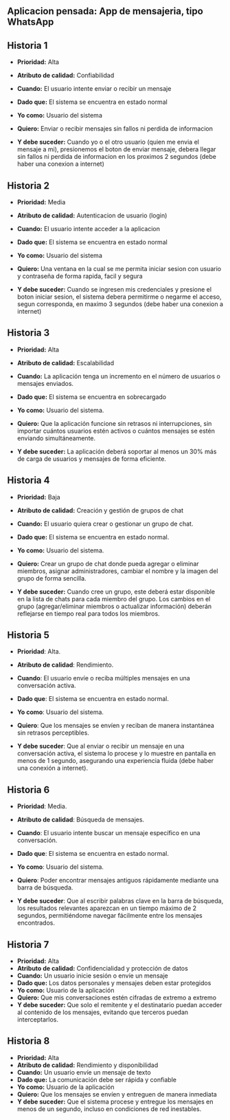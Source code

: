 ## Aplicacion pensada: App de mensajeria, tipo WhatsApp

## Historia 1

- **Prioridad:** Alta

- **Atributo de calidad:** Confiabilidad 

- **Cuando:** El usuario intente enviar o recibir un mensaje

- **Dado que:** El sistema se encuentra en estado normal

- **Yo como:** Usuario del sistema

- **Quiero:** Enviar o recibir mensajes sin fallos ni perdida de informacion

- **Y debe suceder:** Cuando yo o el otro usuario (quien me envia el mensaje a mi), presionemos el boton de enviar mensaje, debera llegar sin fallos ni perdida de informacion en los proximos 2 segundos (debe haber una conexion a internet)


## Historia 2

- **Prioridad:** Media

- **Atributo de calidad:** Autenticacion de usuario (login)

- **Cuando:** El usuario intente acceder a la aplicacion

- **Dado que:** El sistema se encuentra en estado normal

- **Yo como:** Usuario del sistema

- **Quiero:** Una ventana en la cual se me permita iniciar sesion con usuario y contraseña de forma rapida, facil y segura

- **Y debe suceder:** Cuando se ingresen mis credenciales y presione el boton iniciar sesion, el sistema debera permitirme o negarme el acceso, segun corresponda, en maximo 3 segundos (debe haber una conexion a internet)


## Historia 3


- **Prioridad:** Alta

- **Atributo de calidad:** Escalabilidad

- **Cuando:** La aplicación tenga un incremento en el número de usuarios o mensajes enviados.

- **Dado que:** El sistema se encuentra en sobrecargado

- **Yo como:** Usuario del sistema.

- **Quiero:** Que la aplicación funcione sin retrasos ni interrupciones, sin importar cuántos usuarios estén activos o cuántos mensajes se estén enviando simultáneamente.

- **Y debe suceder:** La aplicación deberá soportar al menos un 30% más de carga de usuarios y mensajes de forma eficiente.

## Historia 4

- **Prioridad:** Baja

- **Atributo de calidad:** Creación y gestión de grupos de chat

- **Cuando:** El usuario quiera crear o gestionar un grupo de chat.

- **Dado que:** El sistema se encuentra en estado normal.

- **Yo como:** Usuario del sistema.

- **Quiero:** Crear un grupo de chat donde pueda agregar o eliminar miembros, asignar administradores, cambiar el nombre y la imagen del grupo de forma sencilla.

- **Y debe suceder:** Cuando cree un grupo, este deberá estar disponible en la lista de chats para cada miembro del grupo. Los cambios en el grupo (agregar/eliminar miembros o actualizar información) deberán reflejarse en tiempo real para todos los miembros.

## Historia 5

- **Prioridad**: Alta.

- **Atributo de calidad**: Rendimiento.

- **Cuando**: El usuario envíe o reciba múltiples mensajes en una conversación activa.

- **Dado que**: El sistema se encuentra en estado normal.

- **Yo como**: Usuario del sistema.

- **Quiero**: Que los mensajes se envíen y reciban de manera instantánea sin retrasos perceptibles.

- **Y debe suceder**: Que al enviar o recibir un mensaje en una conversación activa, el sistema lo procese y lo muestre en pantalla en menos de 1 segundo, asegurando una experiencia fluida (debe haber una conexión a internet).

## Historia 6

- **Prioridad**: Media.

- **Atributo de calidad**: Búsqueda de mensajes.

- **Cuando**: El usuario intente buscar un mensaje específico en una conversación.

- **Dado que**: El sistema se encuentra en estado normal.

- **Yo como**: Usuario del sistema.

- **Quiero**: Poder encontrar mensajes antiguos rápidamente mediante una barra de búsqueda.

- **Y debe suceder**: Que al escribir palabras clave en la barra de búsqueda, los resultados relevantes aparezcan en un tiempo máximo de 2 segundos, permitiéndome navegar fácilmente entre los mensajes encontrados.

## Historia 7
- **Prioridad:** Alta  
- **Atributo de calidad:** Confidencialidad y protección de datos  
- **Cuando:** Un usuario inicie sesión o envíe un mensaje  
- **Dado que:** Los datos personales y mensajes deben estar protegidos  
- **Yo como:** Usuario de la aplicación  
- **Quiero:** Que mis conversaciones estén cifradas de extremo a extremo  
- **Y debe suceder:** Que solo el remitente y el destinatario puedan acceder al contenido de los mensajes, evitando que terceros puedan interceptarlos.  

## Historia 8
- **Prioridad:** Alta  
- **Atributo de calidad:** Rendimiento y disponibilidad  
- **Cuando:** Un usuario envíe un mensaje de texto  
- **Dado que:** La comunicación debe ser rápida y confiable  
- **Yo como:** Usuario de la aplicación  
- **Quiero:** Que los mensajes se envíen y entreguen de manera inmediata  
- **Y debe suceder:** Que el sistema procese y entregue los mensajes en menos de un segundo, incluso en condiciones de red inestables.  
